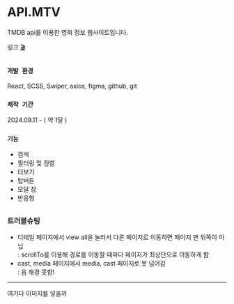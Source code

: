 # API.MTV
TMDB api를 이용한 영화 정보 웹사이트입니다.

링크 [🎬](https://react-movie-psi-khaki.vercel.app/)

##

### `개발 환경`
React, SCSS, Swiper, axios, figma, github, git

### `제작 기간`
2024.09.11 - ( 약 1달 )

### `기능`
- 검색
- 필터링 및 정렬
- 더보기
- 탑버튼
- 모달 창
- 반응형

##

### 트러블슈팅
- 디테일 페이지에서 view all을 눌러서 다른 페이지로 이동하면 페이지 맨 위쪽이 아님 <br/>
  : scrollTo를 이용해 경로를 이동할 때마다 페이지가 최상단으로 이동하게 함
- cast, media 페이지에서 media, cast 페이지로 못 넘어감 <br/>
  : 음 해결 못함!

-------
여기다 이미지를 넣을까
